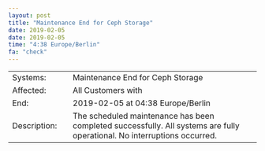 ```yaml
---
layout: post
title: "Maintenance End for Ceph Storage"
date: 2019-02-05
date: 2019-02-05
time: "4:38 Europe/Berlin"
fa: "check"
---
```


|                   |   |                                                                      |
|-------------------|---|----------------------------------------------------------------------|
| Systems:          |   | Maintenance End for Ceph Storage|
| Affected:         |   | All Customers with  |
| End:              |   | 2019-02-05 at 04:38 Europe/Berlin |
| Description:      |   | The scheduled maintenance has been completed successfully. All systems are fully operational. No interruptions occurred. |